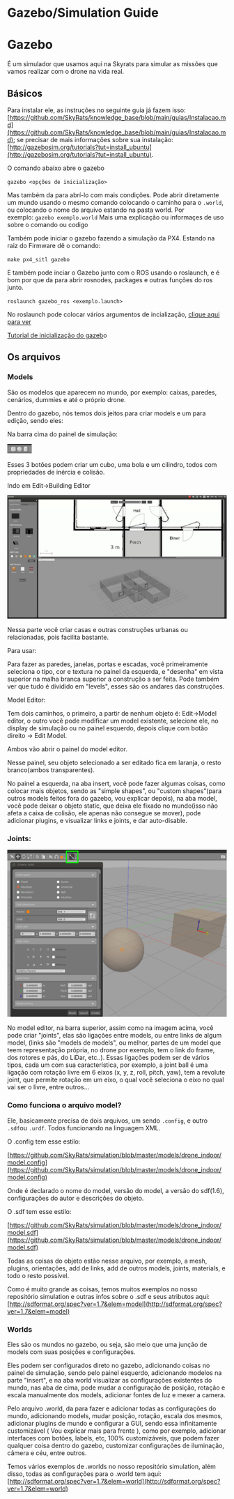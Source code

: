 # Gazebo/Simulation Guide

# Gazebo

É um simulador que usamos aqui na Skyrats para simular as missões que vamos realizar com o drone na vida real.

## Básicos

Para instalar ele, as instruções no seguinte guia já fazem isso: [https://github.com/SkyRats/knowledge_base/blob/main/guias/Instalacao.md](https://github.com/SkyRats/knowledge_base/blob/main/guias/Instalacao.md); se precisar de mais informações sobre sua instalação: [http://gazebosim.org/tutorials?tut=install_ubuntu](http://gazebosim.org/tutorials?tut=install_ubuntu).

O comando abaixo abre o gazebo

`gazebo <opções de inicialização>`

Mas também da para abrí-lo com mais condições. Pode abrir diretamente um mundo usando o mesmo comando colocando o caminho para o `.world`, ou colocando o nome do arquivo estando na pasta world. Por exemplo: `gazebo exemplo.world` Mais uma explicação ou informaçes de uso sobre o comando ou codigo

Também pode iniciar o gazebo fazendo a simulação da PX4. Estando na raiz do Firmware dê o comando:

`make px4_sitl gazebo`

E também pode inciar o Gazebo junto com o ROS usando o roslaunch, e é bom por que da para abrir rosnodes, packages e outras funções do ros junto.

`roslaunch gazebo_ros <exemplo.launch>`

No roslaunch pode colocar vários argumentos de incialização, [clique aqui para ver](http://gazebosim.org/tutorials/?tut=ros_roslaunch)

[Tutorial de inicialização do gazeb](http://gazebosim.org/tutorials?tut=quick_start)o

## Os arquivos

### Models

São os modelos que aparecem no mundo, por exemplo: caixas, paredes, cenários, dummies e até o próprio drone.

Dentro do gazebo, nós temos dois jeitos para criar models e um para edição, sendo eles:

Na barra cima do painel de simulação:

![imgs/Untitled.png](imgs/Untitled.png)

Esses 3 botões podem criar um cubo, uma bola e um cilindro, todos com propriedades de inércia e colisão.

Indo em Edit→Building Editor

![imgs/Untitled%201.png](imgs/Untitled%201.png)

Nessa parte você criar casas e outras construções urbanas ou relacionadas, pois facilita bastante.

Para usar:

Para fazer as paredes, janelas, portas e escadas, você primeiramente seleciona o tipo, cor e textura no painel da esquerda, e "desenha" em vista superior na malha branca superior a construção a ser feita. Pode também ver que tudo é dividido em "levels", esses são os andares das construções.

Model Editor:

Tem dois caminhos, o primeiro, a partir de nenhum objeto é: Edit→Model editor, o outro você pode modificar um model existente, selecione ele, no display de simulação ou no painel esquerdo, depois clique com botão direito → Edit Model.

Ambos vão abrir o painel do model editor.

Nesse painel, seu objeto selecionado a ser editado fica em laranja, o resto branco(ambos transparentes).

No painel a esquerda, na aba insert, você pode fazer algumas coisas, como colocar mais objetos, sendo as "simple shapes", ou "custom shapes"(para outros models feitos fora do gazebo, vou explicar depois), na aba model, você pode deixar o objeto static, que deixa ele fixado no mundo(isso não afeta a caixa de colisão, ele apenas não consegue se mover), pode adicionar plugins, e visualizar links e joints, e dar auto-disable.

### Joints:

![imgs/Untitled%202.png](imgs/Untitled%202.png)

No model editor, na barra superior, assim como na imagem acima, você pode criar "joints", elas são ligações entre models, ou entre links de algum model, (links são "models de models", ou melhor, partes de um model que teem representação própria, no drone por exemplo, tem o link do frame, dos rotores e pás, do LiDar, etc..). Essas ligações podem ser de vários tipos, cada um com sua característica, por exemplo, a joint ball é uma ligação com rotação livre em 6 eixos (x, y, z, roll, pitch, yaw), tem a revolute joint, que permite rotação em um eixo, o qual você seleciona o eixo no qual vai ser o livre, entre outros...

### Como funciona o arquivo model?

Ele, basicamente precisa de dois arquivos, um sendo `.config`, e outro `.sdf`ou `.urdf`. Todos funcionando na linguagem XML.

O .config tem esse estilo:

[https://github.com/SkyRats/simulation/blob/master/models/drone_indoor/model.config](https://github.com/SkyRats/simulation/blob/master/models/drone_indoor/model.config)

Onde é declarado o nome do model, versão do model, a versão do sdf(1.6), configurações do autor e descrições do objeto.

O .sdf tem esse estilo:

[https://github.com/SkyRats/simulation/blob/master/models/drone_indoor/model.sdf](https://github.com/SkyRats/simulation/blob/master/models/drone_indoor/model.sdf)

Todas as coisas do objeto estão nesse arquivo, por exemplo, a mesh, plugins, orientações, add de links, add de outros models, joints, materials, e todo o resto possível.

Como é muito grande as coisas, temos muitos exemplos no nosso repositório simulation e outras infos sobre o .sdf e seus atributos aqui: [http://sdformat.org/spec?ver=1.7&elem=model](http://sdformat.org/spec?ver=1.7&elem=model)

### Worlds

Eles são os mundos no gazebo, ou seja, são meio que uma junção de models com suas posições e configurações.

Eles podem ser configurados direto no gazebo, adicionando coisas no painel de simulação, sendo pelo painel esquerdo, adicionando modelos na parte "insert", e na aba world visualizar as configurações existentes do mundo, nas aba de cima, pode mudar a configuração de posição, rotação e escala manualmente dos models, adicionar fontes de luz e mexer a camera.

Pelo arquivo .world, da para fazer e adicionar todas as configurações do mundo, adicionando models, mudar posição, rotação, escala dos mesmos, adicionar plugins de mundo e configurar a GUI, sendo essa infinitamente customizável ( Vou explicar mais para frente ), como por exemplo, adicionar interfaces com botões, labels, etc, 100% customizáveis, que podem fazer qualquer coisa dentro do gazebo, customizar configurações de iluminação, câmera e céu, entre outros.

Temos vários exemplos de .worlds no nosso repositório simulation, além disso, todas as configurações para o .world tem aqui: [http://sdformat.org/spec?ver=1.7&elem=world](http://sdformat.org/spec?ver=1.7&elem=world)